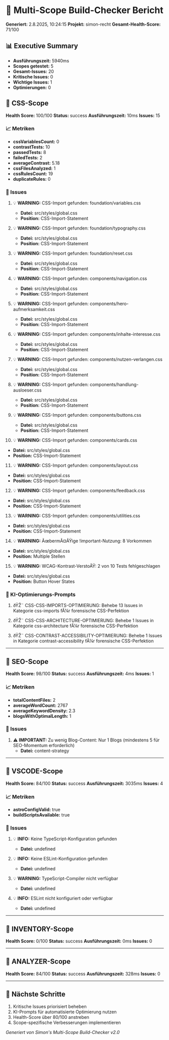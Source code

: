 # 🚀 Multi-Scope Build-Checker Bericht

**Generiert:** 2.8.2025, 10:24:15
**Projekt:** simon-recht
**Gesamt-Health-Score:** 71/100

## 📊 Executive Summary

- **Ausführungszeit:** 5940ms
- **Scopes getestet:** 5
- **Gesamt-Issues:** 20
- **Kritische Issues:** 0
- **Wichtige Issues:** 1
- **Optimierungen:** 0

## 🎯 CSS-Scope

**Health Score:** 100/100
**Status:** success
**Ausführungszeit:** 10ms
**Issues:** 15

### 📈 Metriken

- **cssVariablesCount:** 0
- **contrastTests:** 10
- **passedTests:** 8
- **failedTests:** 2
- **averageContrast:** 5.18
- **cssFilesAnalyzed:** 1
- **cssRulesCount:** 19
- **duplicateRules:** 0

### 🚨 Issues

1. 💡 **WARNING:** CSS-Import gefunden: foundation/variables.css
   - **Datei:** src/styles/global.css
   - **Position:** CSS-Import-Statement

2. 💡 **WARNING:** CSS-Import gefunden: foundation/typography.css
   - **Datei:** src/styles/global.css
   - **Position:** CSS-Import-Statement

3. 💡 **WARNING:** CSS-Import gefunden: foundation/reset.css
   - **Datei:** src/styles/global.css
   - **Position:** CSS-Import-Statement

4. 💡 **WARNING:** CSS-Import gefunden: components/navigation.css
   - **Datei:** src/styles/global.css
   - **Position:** CSS-Import-Statement

5. 💡 **WARNING:** CSS-Import gefunden: components/hero-aufmerksamkeit.css
   - **Datei:** src/styles/global.css
   - **Position:** CSS-Import-Statement

6. 💡 **WARNING:** CSS-Import gefunden: components/inhalte-interesse.css
   - **Datei:** src/styles/global.css
   - **Position:** CSS-Import-Statement

7. 💡 **WARNING:** CSS-Import gefunden: components/nutzen-verlangen.css
   - **Datei:** src/styles/global.css
   - **Position:** CSS-Import-Statement

8. 💡 **WARNING:** CSS-Import gefunden: components/handlung-ausloeser.css
   - **Datei:** src/styles/global.css
   - **Position:** CSS-Import-Statement

9. 💡 **WARNING:** CSS-Import gefunden: components/buttons.css
   - **Datei:** src/styles/global.css
   - **Position:** CSS-Import-Statement

10. 💡 **WARNING:** CSS-Import gefunden: components/cards.css
   - **Datei:** src/styles/global.css
   - **Position:** CSS-Import-Statement

11. 💡 **WARNING:** CSS-Import gefunden: components/layout.css
   - **Datei:** src/styles/global.css
   - **Position:** CSS-Import-Statement

12. 💡 **WARNING:** CSS-Import gefunden: components/feedback.css
   - **Datei:** src/styles/global.css
   - **Position:** CSS-Import-Statement

13. 💡 **WARNING:** CSS-Import gefunden: components/utilities.css
   - **Datei:** src/styles/global.css
   - **Position:** CSS-Import-Statement

14. 💡 **WARNING:** ÃœbermÃ¤ÃŸige !important-Nutzung: 8 Vorkommen
   - **Datei:** src/styles/global.css
   - **Position:** Multiple Stellen

15. 💡 **WARNING:** WCAG-Kontrast-VerstoÃŸ: 2 von 10 Tests fehlgeschlagen
   - **Datei:** src/styles/global.css
   - **Position:** Button Hover States

### 🤖 KI-Optimierungs-Prompts

1. ðŸŽ¨ CSS-CSS-IMPORTS-OPTIMIERUNG: Behebe 13 Issues in Kategorie css-imports fÃ¼r forensische CSS-Perfektion

2. ðŸŽ¨ CSS-CSS-ARCHITECTURE-OPTIMIERUNG: Behebe 1 Issues in Kategorie css-architecture fÃ¼r forensische CSS-Perfektion

3. ðŸŽ¨ CSS-CONTRAST-ACCESSIBILITY-OPTIMIERUNG: Behebe 1 Issues in Kategorie contrast-accessibility fÃ¼r forensische CSS-Perfektion

---

## 🎯 SEO-Scope

**Health Score:** 98/100
**Status:** success
**Ausführungszeit:** 4ms
**Issues:** 1

### 📈 Metriken

- **totalContentFiles:** 2
- **averageWordCount:** 2767
- **averageKeywordDensity:** 2.3
- **blogsWithOptimalLength:** 1

### 🚨 Issues

1. ⚠️ **IMPORTANT:** Zu wenig Blog-Content: Nur 1 Blogs (mindestens 5 für SEO-Momentum erforderlich)
   - **Datei:** content-strategy

---

## 🎯 VSCODE-Scope

**Health Score:** 84/100
**Status:** success
**Ausführungszeit:** 3035ms
**Issues:** 4

### 📈 Metriken

- **astroConfigValid:** true
- **buildScriptsAvailable:** true

### 🚨 Issues

1. 💡 **INFO:** Keine TypeScript-Konfiguration gefunden
   - **Datei:** undefined

2. 💡 **INFO:** Keine ESLint-Konfiguration gefunden
   - **Datei:** undefined

3. 💡 **WARNING:** TypeScript-Compiler nicht verfügbar
   - **Datei:** undefined

4. 💡 **INFO:** ESLint nicht konfiguriert oder verfügbar
   - **Datei:** undefined

---

## 🎯 INVENTORY-Scope

**Health Score:** 0/100
**Status:** success
**Ausführungszeit:** 0ms
**Issues:** 0

---

## 🎯 ANALYZER-Scope

**Health Score:** 84/100
**Status:** success
**Ausführungszeit:** 328ms
**Issues:** 0

---

## 🔗 Nächste Schritte

1. Kritische Issues priorisiert beheben
2. KI-Prompts für automatisierte Optimierung nutzen
3. Health-Score über 80/100 anstreben
4. Scope-spezifische Verbesserungen implementieren

*Generiert von Simon's Multi-Scope Build-Checker v2.0*
